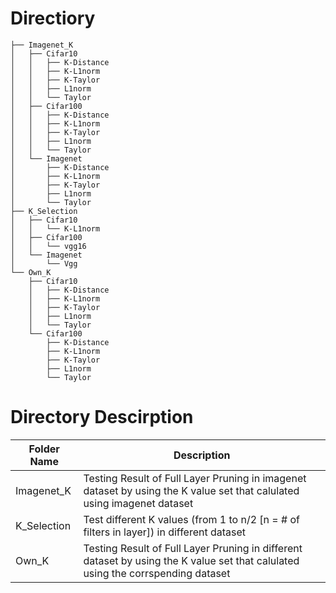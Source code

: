 # Directiory
    ├── Imagenet_K
    │   ├── Cifar10
    │   │   ├── K-Distance
    │   │   ├── K-L1norm
    │   │   ├── K-Taylor
    │   │   ├── L1norm
    │   │   └── Taylor
    │   ├── Cifar100
    │   │   ├── K-Distance
    │   │   ├── K-L1norm
    │   │   ├── K-Taylor
    │   │   ├── L1norm
    │   │   └── Taylor
    │   └── Imagenet
    │       ├── K-Distance
    │       ├── K-L1norm
    │       ├── K-Taylor
    │       ├── L1norm
    │       └── Taylor
    ├── K_Selection
    │   ├── Cifar10
    │   │   └── K-L1norm
    │   ├── Cifar100
    │   │   └── vgg16
    │   └── Imagenet
    │       └── Vgg
    └── Own_K
        ├── Cifar10
        │   ├── K-Distance
        │   ├── K-L1norm
        │   ├── K-Taylor
        │   ├── L1norm
        │   └── Taylor
        └── Cifar100
            ├── K-Distance
            ├── K-L1norm
            ├── K-Taylor
            ├── L1norm
            └── Taylor

# Directory Descirption
| Folder Name | Description |
| ----------- | ----------- |
| Imagenet_K  | Testing Result of Full Layer Pruning in imagenet dataset by using the K value set that calulated using imagenet dataset |
| K_Selection | Test different K values (from 1 to n/2 [n = # of filters in layer]) in different dataset |
| Own_K | Testing Result of Full Layer Pruning in different dataset by using the K value set that calulated using the corrspending dataset

